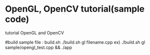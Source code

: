 # OpenGL, OpenCV tutorial(sample code)
tutorial OpenGL and OpenCV

#build sample
file : build.sh
./build.sh gl filename.cpp
ex) ./build.sh gl sample/opengl_test.cpp && ./app

